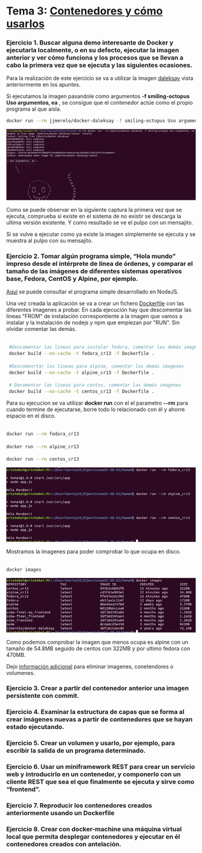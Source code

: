 # Tema 3: [Contenedores y cómo usarlos](http://jj.github.io/CC/documentos/temas/Contenedores)

### Ejercicio 1. Buscar alguna demo interesante de Docker y ejecutarla localmente, o en su defecto, ejecutar la imagen anterior y ver cómo funciona y los procesos que se llevan a cabo la primera vez que se ejecuta y las siguientes ocasiones.

Para la realización de este ejercicio se va a utilizar la imagen [daleksay](https://hub.docker.com/r/jjmerelo/docker-daleksay/) vista anteriormente en los apuntes. 

Si ejecutamos la imagen pasandole como argumentos **-f smiling-octopus Uso argumentos, ea** , se consigue que el contenedor actúe como el propio programa al que aísla.

```bash
docker run --rm jjmerelo/docker-daleksay -f smiling-octopus Uso argumentos, ea
```

![Ejecución de imagen docker delaksay](./img/t3/ejer1_ejec_img_docker.png)

Como se puede observar en la siguiente captura la primera vez que se ejecuta, comprueba si existe en el sistema de no existir se descarga la ultima versión existente. Y como resultado se ve el pulpo con un mensajito.

Si se vulve a ejecutar como ya existe la imagen simplemente se ejecuta y se muestra al pulpo con su mensajito.


### Ejercicio 2. Tomar algún programa simple, “Hola mundo” impreso desde el intérprete de línea de órdenes, y comparar el tamaño de las imágenes de diferentes sistemas operativos base, Fedora, CentOS y Alpine, por ejemplo.

[Aquí](./tema3/app.js) se puede consultar el programa simple desarrollado en NodeJS.

Una vez creada la aplicación se va a crear un fichero [Dockerfile](./tema3/Dockerfile) con las diferentes imagenes a probar. En cada ejecución hay que descomentar las lineas "FROM" de instalación correspontiente a la imagen que vamos a instalar y la instalación de nodejs y npm que empiezan por "RUN". Sin olvidar comentar las demás.

```bash
 
 #Descomentar las lineas para instalar fedora, comentar las demás imagenes
 docker build --no-cache -t fedora_cr13 -f Dockerfile .

 #Descomenrtar las lineas para alpine, comentar las demás imagenes
 docker build --no-cache -t alpine_cr13 -f Dockerfile .

 # Decomentar las lineas para centos, comentar las demás imagenes
 docker build --no-cache -t centos_cr13 -f Dockerfile .

 ```

Para su ejecucion se va utilizar **docker run** con el el parametro **--rm**  para cuando termine de ejecutarse, borre todo lo relacionado con él y ahorre espacio en el disco.

```bash

docker run --rm fedora_cr13

docker run --rm alpine_cr13

docker run --rm centos_cr13

```

![Ejecucion de HolaMundo en las diferentes imagenes](./img/t3/ejer2_ejec_images_docker.png)

Mostramos la imagenes para poder comprobar lo que ocupa en disco.

```bash

docker images

```

![Listado de imagenes docker](./img/t3/ejer2_images_docker.png)

Como podemos comprobar la imagen que menos ocupa es alpine con un tamaño de 54.8MB seguido de centos con 322MB y por ultimo fedora con 470MB.

Dejo [información adicional](https://www.digitalocean.com/community/tutorials/how-to-remove-docker-images-containers-and-volumes-es) para eliminar imagenes, conetendores o volumenes.

### Ejercicio 3. Crear a partir del contenedor anterior una imagen persistente con commit.

### Ejercicio 4. Examinar la estructura de capas que se forma al crear imágenes nuevas a partir de contenedores que se hayan estado ejecutando.

### Ejercicio 5. Crear un volumen y usarlo, por ejemplo, para escribir la salida de un programa determinado.

### Ejercicio 6. Usar un miniframework REST para crear un servicio web y introducirlo en un contenedor, y componerlo con un cliente REST que sea el que finalmente se ejecuta y sirve como “frontend”.

### Ejercicio 7. Reproducir los contenedores creados anteriormente usando un Dockerfile

### Ejercicio 8. Crear con docker-machine una máquina virtual local que permita desplegar contenedores y ejecutar en él contenedores creados con antelación.
